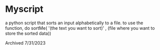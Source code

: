 # Myscript
a python script that sorts an input alphabetically to a file.
to use the function, do sortMe( '(the text you want to sort)' , (file where you want to store the sorted data))


Archived 7/31/2023
